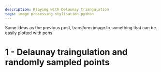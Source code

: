 ```yaml
---
description: Playing with Delaunay triangulation
tags: image processing stylisation python 
---
```


Same ideas as the previous post, transform image to something that can be easily plotted with pens.


# 1 - Delaunay traingulation and randomly sampled points

